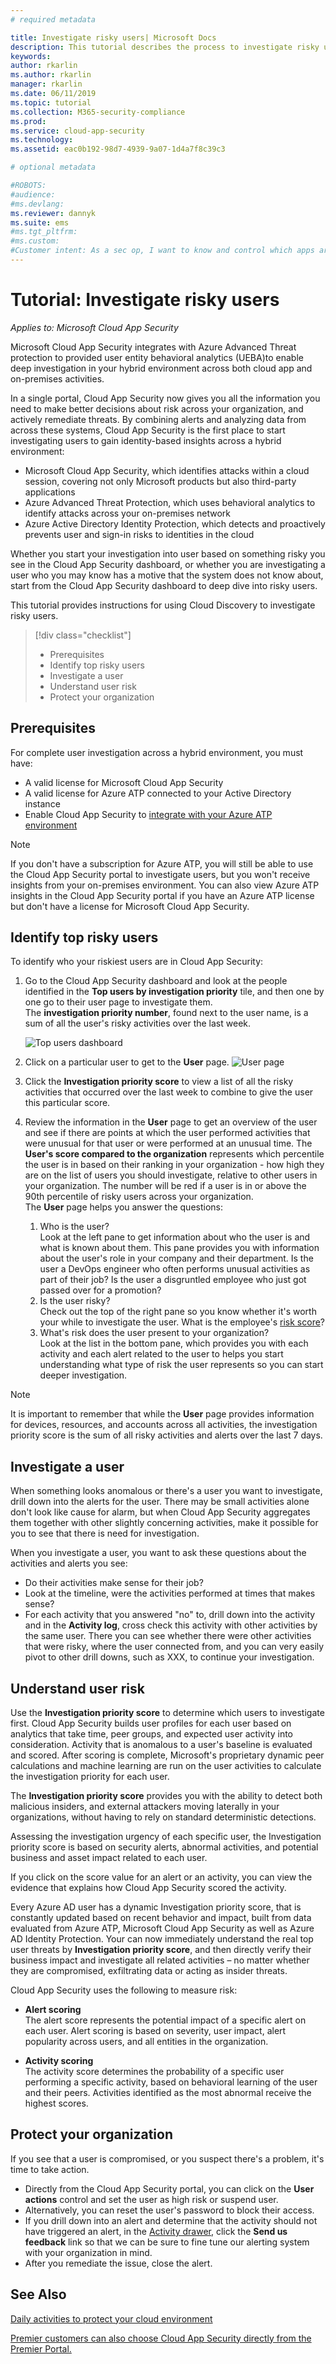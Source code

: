 ```yaml
---
# required metadata

title: Investigate risky users| Microsoft Docs
description: This tutorial describes the process to investigate risky users in Microsoft Cloud App Security, across hybrid environments, by integrating with Azure ATP.
keywords:
author: rkarlin
ms.author: rkarlin
manager: rkarlin
ms.date: 06/11/2019
ms.topic: tutorial
ms.collection: M365-security-compliance
ms.prod:
ms.service: cloud-app-security
ms.technology:
ms.assetid: eac0b192-98d7-4939-9a07-1d4a7f8c39c3

# optional metadata

#ROBOTS:
#audience:
#ms.devlang:
ms.reviewer: dannyk
ms.suite: ems
#ms.tgt_pltfrm:
#ms.custom:
#Customer intent: As a sec op, I want to know and control which apps are used in my org so that I can harden my organization's security.
---
```


# Tutorial: Investigate risky users

*Applies to: Microsoft Cloud App Security*

Microsoft Cloud App Security integrates with Azure Advanced Threat protection to provided user entity behavioral analytics (UEBA)to enable deep investigation in your hybrid environment across both cloud app and on-premises activities. 

In a single portal, Cloud App Security now gives you all the information you need to make better decisions about risk across your organization, and actively remediate threats. By combining alerts and analyzing data from across these systems, Cloud App Security is the first place to start investigating users to gain identity-based insights across a hybrid environment:
- Microsoft Cloud App Security, which identifies attacks within a cloud session, covering not only Microsoft products but also third-party applications
- Azure Advanced Threat Protection, which uses behavioral analytics to identify attacks across your on-premises network
- Azure Active Directory Identity Protection, which detects and proactively prevents user and sign-in risks to identities in the cloud

Whether you start your investigation into user based on something risky you see in the Cloud App Security dashboard, or whether you are investigating a user who you may know has a motive that the system does not know about, start from the Cloud App Security dashboard to deep dive into risky users.  



This tutorial provides instructions for using Cloud Discovery to investigate risky users.

> [!div class="checklist"]
> * Prerequisites
> * Identify top risky users
> * Investigate a user
> * Understand user risk
> * Protect your organization


## Prerequisites

For complete user investigation across a hybrid environment, you must have:

- A valid license for Microsoft Cloud App Security
- A valid license for Azure ATP connected to your Active Directory instance
- Enable Cloud App Security to [integrate with your Azure ATP environment](aatp-integration.md) 

>[!NOTE]
>If you don't have a subscription for Azure ATP, you will still be able to use the Cloud App Security portal to investigate users, but you won't receive insights from your on-premises environment. You can also view Azure ATP insights in the Cloud App Security portal if you have an Azure ATP license but don't have a license for Microsoft Cloud App Security.


## Identify top risky users

To identify who your riskiest users are in Cloud App Security:

1. Go to the Cloud App Security dashboard and look at the people identified in the **Top users by investigation priority** tile, and then one by one go to their user page to investigate them. <br>The **investigation priority number**, found next to the user name, is a sum of all the user's risky activities over the last week. 

   ![Top users dashboard](./media/dashboard-top-users.png) 

2. Click on a particular user to get to the **User** page. 
   ![User page](./media/user-page.png) 

3. Click the **Investigation priority score** to view a list of all the risky activities that occurred over the last week to combine to give the user this particular score. 
4. Review the information in the **User** page to get an overview of the user and see if there are points at which the user  performed activities that were unusual for that user or were performed at an unusual time. The **User's score compared to the organization** represents which percentile the user is in based on their ranking in your organization - how high they are on the list of users you should investigate, relative to other users in your organization. The number will be red if a user is in or above the 90th percentile of risky users across your organization.<br>The **User** page helps you answer the questions:
	1. Who is the user?<br>Look at the left pane to get information about who the user is and what is known about them. This pane provides you with information about the user's role in your company and their department. Is the user a DevOps engineer who often performs unusual activities as part of their job? Is the user a disgruntled employee who just got passed over for a promotion?
	2. Is the user risky?<br>Check out the top of the right pane so you know whether it's worth your while to investigate the user. What is the employee's [risk score](#risk-score)?
	3. What's risk does the user present to your organization?<br>Look at the list in the bottom pane, which provides you with each activity and each alert related to the user to helps you start understanding what type of risk the user represents so you can start deeper investigation.

  >[!NOTE]
  >It is important to remember that while the **User** page provides information for devices, resources, and accounts across all activities, the investigation priority score is the sum of all risky activities and alerts over the last 7 days.
 
 
## Investigate a user
When something looks anomalous or there's a user you want to investigate, drill down into the alerts for the user. There may be small activities alone don't look like cause for alarm, but when Cloud App Security aggregates them together with other slightly concerning activities, make it possible for you to see that there is need for investigation.
 
When you investigate a user, you want to ask these questions about the activities and alerts you see:
- Do their activities make sense for their job?
- Look at the timeline, were the activities performed at times that makes sense?
- For each activity that you answered "no" to, drill down into the activity and in the **Activity log**, cross check this activity with other activities by the same user. There you can see whether there were other activities that were risky, where the user connected from, and you can very easily pivot to other drill downs, such as XXX, to continue your investigation.


## Understand user risk <a name ="risk-score"></a>
    
Use the **Investigation priority score** to determine which users to investigate first. Cloud App Security builds user profiles for each user based on analytics that take time, peer groups, and expected user activity into consideration. Activity that is anomalous to a user's baseline is evaluated and scored. After scoring is complete, Microsoft's proprietary dynamic peer calculations and machine learning are run on the user activities to calculate the investigation priority for each user. 

The **Investigation priority score** provides you with the ability to detect both malicious insiders, and external attackers moving laterally in your organizations, without having to rely on standard deterministic detections.

Assessing the investigation urgency of each specific user, the Investigation priority score is based on security alerts, abnormal activities, and potential business and asset impact related to each user. 

If you click on the score value for an alert or an activity, you can view the evidence that explains how Cloud App Security scored the activity.

Every Azure AD user has a dynamic Investigation priority score, that is constantly updated based on recent behavior and impact, built from data evaluated from Azure ATP, Microsoft Cloud App Security as well as Azure AD Identity Protection. Your can now immediately understand the real top user threats by **Investigation priority score**, and then directly verify their business impact and investigate all related activities – no matter whether they are compromised, exfiltrating data or acting as insider threats.

Cloud App Security uses the following to measure risk: 

- **Alert scoring**<br>The alert score represents the potential impact of a specific alert on each user. Alert scoring is based on severity, user impact, alert popularity across users, and all entities in the organization.

- **Activity scoring**<br> The activity score determines the probability of a specific user performing a specific activity, based on behavioral learning of the user and their peers. Activities identified as the most abnormal receive the highest scores. 


## Protect your organization

If you see that a user is compromised, or you suspect there's a problem, it's time to take action.
- Directly from the Cloud App Security portal, you can click on the **User actions** control and set the user as high risk or suspend user.
- Alternatively, you can reset the user's password to block their access.
- If you drill down into an alert and determine that the activity should not have triggered an alert, in the [Activity drawer](activity-filters.md), click the **Send us feedback** link so that we can be sure to fine tune our alerting system with your organization in mind.
- After you remediate the issue, close the alert.


## See Also  
[Daily activities to protect your cloud environment](daily-activities-to-protect-your-cloud-environment.md)   

[Premier customers can also choose Cloud App Security directly from the Premier Portal.](https://premier.microsoft.com/)  
  
  
